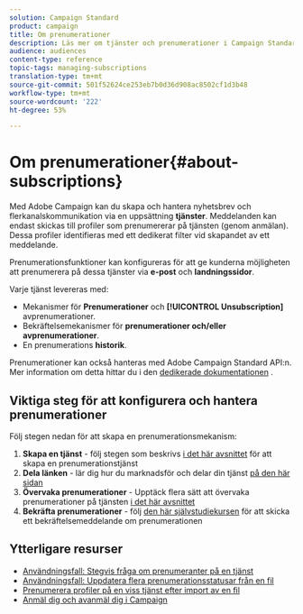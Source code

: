 ```yaml
---
solution: Campaign Standard
product: campaign
title: Om prenumerationer
description: Läs mer om tjänster och prenumerationer i Campaign Standard.
audience: audiences
content-type: reference
topic-tags: managing-subscriptions
translation-type: tm+mt
source-git-commit: 501f52624ce253eb7b0d36d908ac8502cf1d3b48
workflow-type: tm+mt
source-wordcount: '222'
ht-degree: 53%

---
```



# Om prenumerationer{#about-subscriptions}

Med Adobe Campaign kan du skapa och hantera nyhetsbrev och flerkanalskommunikation via en uppsättning **tjänster**. Meddelanden kan endast skickas till profiler som prenumererar på tjänsten (genom anmälan). Dessa profiler identifieras med ett dedikerat filter vid skapandet av ett meddelande.

Prenumerationsfunktioner kan konfigureras för att ge kunderna möjligheten att prenumerera på dessa tjänster via **e-post** och **landningssidor**.

Varje tjänst levereras med:

* Mekanismer för **Prenumerationer** och **[!UICONTROL Unsubscription]** avprenumerationer.
* Bekräftelsemekanismer för **prenumerationer och/eller avprenumerationer**.
* En prenumerations **historik**.

Prenumerationer kan också hanteras med Adobe Campaign Standard API:n.  Mer information om detta hittar du i den [dedikerade dokumentationen](../../api/using/creating-a-service.md) .

## Viktiga steg för att konfigurera och hantera prenumerationer

Följ stegen nedan för att skapa en prenumerationsmekanism:

1. **Skapa en tjänst** - följ stegen som beskrivs [i det här avsnittet](../../audiences/using/creating-a-service.md) för att skapa en prenumerationstjänst
1. **Dela länken** - lär dig hur du marknadsför och delar din tjänst [på den här sidan](../../audiences/using/promoting-a-service.md)
1. **Övervaka prenumerationer** - Upptäck flera sätt att övervaka prenumerationer på tjänsten [i det här avsnittet](../../audiences/using/monitoring-subscriptions.md)
1. **Bekräfta prenumerationer** - följ [den här självstudiekursen](../../audiences/using/confirming-subscription-to-a-service.md) för att skicka ett bekräftelsemeddelande om prenumerationen

## Ytterligare resurser

* [Användningsfall: Stegvis fråga om prenumeranter på en tjänst](../../automating/using/incremental-query-on-subscribers.md)
* [Användningsfall: Uppdatera flera prenumerationsstatusar från en fil](../../automating/using/updating-subscriptions-from-file.md)
* [Prenumerera profiler på en viss tjänst efter import av en fil](../../automating/using/subscribing-profiles-from-file.md)
* [Anmäl dig och avanmäl dig i Campaign](../../audiences/using/about-opt-in-and-opt-out-in-campaign.md)
